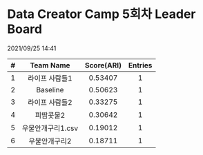# Data Creator Camp 5회차 Leader Board
2021/09/25 14:41

|#|Team Name|Score(ARI)|Entries|  
|:---:|:---:|:---:|:---:|  
|1|라이프 사람들1|0.53407|1|  
|2|Baseline|0.50623|1|  
|3|라이프 사람들2|0.33275|1|  
|4|피땀콧물2|0.30642|1|  
|5|우물안개구리1.csv|0.19012|1|  
|6|우물안개구리2|0.18711|1|  
